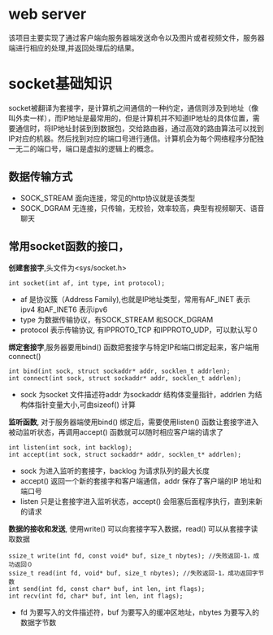 # web server
该项目主要实现了通过客户端向服务器端发送命令以及图片或者视频文件，服务器端进行相应的处理,并返回处理后的结果。
# socket基础知识
socket被翻译为套接字，是计算机之间通信的一种约定，通信则涉及到地址（像叫外卖一样），而IP地址是最常用的，但是计算机并不知道IP地址的具体位置，需要通信时，将IP地址封装到到数据包，交给路由器，通过高效的路由算法可以找到IP对应的机器。然后找到对应的端口号进行通信。计算机会为每个网络程序分配独一无二的端口号，端口是虚拟的逻辑上的概念。

## 数据传输方式
- SOCK_STREAM 面向连接，常见的http协议就是该类型
- SOCK_DGRAM 无连接，只传输，无校验，效率较高，典型有视频聊天、语音聊天

## 常用socket函数的接口，
**创建套接字**,头文件为<sys/socket.h> 

    int socket(int af, int type, int protocol); 

- af 是协议簇（Address Family),也就是IP地址类型，常用有AF_INET 表示ipv4 和AF_INET6 表示ipv6
- type 为数据传输协议，有SOCK_STREAM 和SOCK_DGRAM
- protocol 表示传输协议, 有IPPROTO_TCP 和IPPROTO_UDP，可以默认写０

**绑定套接字**,服务器要用bind() 函数把套接字与特定IP和端口绑定起来，客户端用connect()

    int bind(int sock, struct sockaddr* addr, socklen_t addrlen);
    int connect(int sock, struct sockaddr* addr, socklen_t addrlen);

- sock 为socket 文件描述符addr 为sockaddr 结构体变量指针，addrlen 为结构体指针变量大小,可由sizeof() 计算

**监听函数**, 对于服务器端使用bind() 绑定后，需要使用listen() 函数让套接字进入被动监听状态，再调用accept() 函数就可以随时相应客户端的请求了 

    int listen(int sock, int backlog);
    int accept(int sock, struct sockaddr* addr, socklen_t* addrlen);

- sock 为进入监听的套接字，backlog 为请求队列的最大长度 
- accept() 返回一个新的套接字和客户端通信，addr 保存了客户端的IP 地址和端口号
- listen 只是让套接字进入监听状态，accept() 会阻塞后面程序执行，直到来新的请求

**数据的接收和发送**, 使用write() 可以向套接字写入数据，read() 可以从套接字读取数据

    ssize_t write(int fd, const void* buf, size_t nbytes); //失败返回-1，成功返回０
    ssize_t read(int fd, void* buf, size_t nbytes); //失败返回-1，成功返回字节数
    int send(int fd, const char* buf, int len, int flags);
    int recv(int fd, char* buf, int len, int flags);
- fd 为要写入的文件描述符，buf 为要写入的缓冲区地址，nbytes 为要写入的数据字节数
